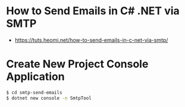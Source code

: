# How to Send Emails in C# .NET via SMTP
* https://tuts.heomi.net/how-to-send-emails-in-c-net-via-smtp/

# Create New Project Console Application

```bash
$ cd smtp-send-emails
$ dotnet new console -n SmtpTool
```
